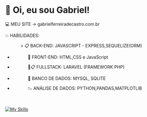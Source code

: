 # 👋 Oi, eu sou Gabriel!

:computer: MEU SITE -> gabrielferreiradecastro.com.br

:boom: HABILIDADES: <p style="margin-left:50px;">> 📋 BACK-END: JAVASCRIPT - EXPRESS,SEQUELIZE(ORM)</p>
- <p style="margin-left:50px;"> 🎨 FRONT-END: HTML,CSS e JavaScript</p>
- <p style="margin-left:50px;"> 🎨📋 FULLSTACK: LARAVEL (FRAMEWORK PHP)</p>
- <p style="margin-left:50px;"> 🎲 BANCO DE DADOS: MYSQL, SQLITE</p>
- <p style="margin-left:50px;"> 📉 ANÁLISE DE DADOS: PYTHON,PANDAS,MATPLOTLIB</p>

<br>

[![My Skills](https://skillicons.dev/icons?i=js,express,html,laravel,mysql,php,css,cpp,git	)](https://skillicons.dev)
